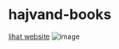 # hajvand-books
[lihat website](https://siihasann.github.io/hajvand-books/)
![image](https://github.com/siihasann/hajvand-books/assets/113667539/8875753c-800d-4fb3-b445-6d4c16d6ecea)

